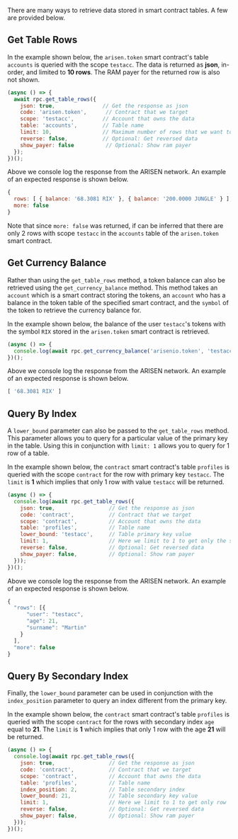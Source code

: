 There are many ways to retrieve data stored in smart contract tables.  A few are provided below.

## Get Table Rows
In the example shown below, the `arisen.token` smart contract's table `accounts` is queried with the scope `testacc`.  The data is returned as **json**, in-order, and limited to **10 rows**.  The RAM payer for the returned row is also not shown.
```javascript
(async () => {
  await rpc.get_table_rows({
    json: true,               // Get the response as json
    code: 'arisen.token',      // Contract that we target
    scope: 'testacc',         // Account that owns the data
    table: 'accounts',        // Table name
    limit: 10,                // Maximum number of rows that we want to get
    reverse: false,           // Optional: Get reversed data
    show_payer: false          // Optional: Show ram payer
  });
})();
```
Above we console log the response from the ARISEN network.  An example of an expected response is shown below.
```javascript
{
  rows: [ { balance: '68.3081 RIX' }, { balance: '200.0000 JUNGLE' } ],
  more: false
}
```
Note that since `more: false` was returned, if can be inferred that there are only 2 rows with scope `testacc` in the `accounts` table of the `arisen.token` smart contract.

## Get Currency Balance
Rather than using the `get_table_rows` method, a token balance can also be retrieved using the `get_currency_balance` method.  This method takes an `account` which is a smart contract storing the tokens, an `account` who has a balance in the token table of the specified smart contract, and the `symbol` of the token to retrieve the currency balance for.

In the example shown below, the balance of the user `testacc`'s tokens with the symbol `RIX` stored in the `arisen.token` smart contract is retrieved.
```javascript
(async () => {
  console.log(await rpc.get_currency_balance('arisenio.token', 'testacc', 'RIX'));
})();
```
Above we console log the response from the ARISEN network.  An example of an expected response is shown below.
```javascript
[ '68.3081 RIX' ]
```

## Query By Index
A `lower_bound` parameter can also be passed to the `get_table_rows` method.  This parameter allows you to query for a particular value of the primary key in the table.  Using this in conjunction with `limit: 1` allows you to query for 1 row of a table.

In the example shown below, the `contract` smart contract's table `profiles` is queried with the scope `contract` for the row with primary key `testacc`.  The `limit` is **1** which implies that only 1 row with value `testacc` will be returned.
```javascript
(async () => {
  console.log(await rpc.get_table_rows({
    json: true,                 // Get the response as json
    code: 'contract',           // Contract that we target
    scope: 'contract',          // Account that owns the data
    table: 'profiles',          // Table name
    lower_bound: 'testacc',     // Table primary key value
    limit: 1,                   // Here we limit to 1 to get only the single row with primary key equal to 'testacc'
    reverse: false,             // Optional: Get reversed data
    show_payer: false,          // Optional: Show ram payer
  }));
})();
```
Above we console log the response from the ARISEN network.  An example of an expected response is shown below.
```javascript
{
  "rows": [{
      "user": "testacc",
      "age": 21,
      "surname": "Martin"
    }
  ],
  "more": false
}
```

## Query By Secondary Index
Finally, the `lower_bound` parameter can be used in conjunction with the `index_position` parameter to query an index different from the primary key.

In the example shown below, the `contract` smart contract's table `profiles` is queried with the scope `contract` for the rows with secondary index `age` equal to **21**.  The `limit` is **1** which implies that only 1 row with the age **21** will be returned.
```javascript
(async () => {
  console.log(await rpc.get_table_rows({
    json: true,                 // Get the response as json
    code: 'contract',           // Contract that we target
    scope: 'contract',          // Account that owns the data
    table: 'profiles',          // Table name
    index_position: 2,          // Table secondary index
    lower_bound: 21,            // Table secondary key value
    limit: 1,                   // Here we limit to 1 to get only row
    reverse: false,             // Optional: Get reversed data
    show_payer: false,          // Optional: Show ram payer
  }));
})();
```
